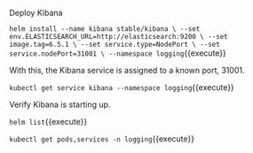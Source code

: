 Deploy Kibana

`helm install --name kibana stable/kibana \
    --set env.ELASTICSEARCH_URL=http://elasticsearch:9200 \
    --set image.tag=6.5.1 \
    --set service.type=NodePort \
    --set service.nodePort=31001 \
    --namespace logging`{{execute}}

With this, the Kibana service is assigned to a known port, 31001.

`kubectl get service kibana --namespace logging`{{execute}}

Verify Kibana is starting up.

`helm list`{{execute}}

`kubectl get pods,services -n logging`{{execute}}
